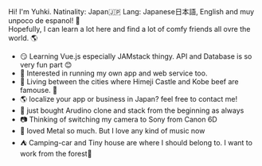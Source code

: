 Hi! I'm Yuhki. Natinality: Japan:jp: Lang: Japanese日本語, English and muy unpoco de espanol! :speech_balloon:  
Hopefully, I can learn a lot here and find a lot of comfy friends all ovre the world. :earth_americas:

- :smirk: Learning Vue.js especially JAMstack thingy. API and Database is so very fun part :blush:
- :seedling: Interested in running my own app and web service too.  
- :japanese_castle: Living between the cities where Himeji Castle and Kobe beef are famouse. :ox:  
- :earth_americas: localize your app or business in Japan? feel free to contact me!
- :robot: just bought Arudino clone and stack from the beginning as always
- :camera: Thinking of switching my camera to Sony from Canon 6D
- :guitar: loved Metal so much. But I love any kind of music now 
- :tent: Camping-car and Tiny house are where I should belong to. I want to work from the forest:evergreen_tree:
